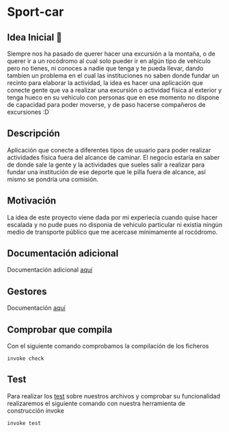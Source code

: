 # Sport-car

## Idea Inicial 🚀
Siempre nos ha pasado de querer hacer una excursión a la montaña, o de querer ir a un rocódromo al cual solo pueder ir en algún tipo de vehículo pero no tienes, ni conoces a nadie que tenga y te pueda llevar, dando tambíen un problema en el cual las instituciones no saben donde fundar un recinto para elaborar la actividad, la idea es hacer una aplicación que conecte gente que va a realizar una excursión o actividad física al exterior y tenga hueco en su vehiculo con personas que en ese momento no dispone de capacidad para poder moverse, y de paso hacerse compañeros de excursiones :D

## Descripción 
Aplicación que conecte a diferentes tipos de usuario para poder realizar actividades física fuera del alcance de caminar. El negocio estaría en saber de donde sale la gente y la actividades que sueles salir a realizar para fundar una institución de ese deporte que le pilla fuera de alcance, así mismo se pondría una comisión.

## Motivación
La idea de este proyecto viene dada por mi experiecia cuando quise hacer escalada y no pude pues no disponia de vehiculo particular ni existia ningún medio de transporte público que me acercase mínimamente al rocódromo.

## Documentación adicional
Documentación adicional [aquí](docs/objetivo1.md)

## Gestores
Documentación [aquí](https://github.com/argelion14/Sport-car/blob/Objetivo4/docs/gestores.md)

## Comprobar que compila
Con el siguiente comando comprobamos la compilación de los ficheros
~~~
invoke check
~~~

## Test
Para realizar los [test](https://github.com/argelion14/Sport-car/blob/Objetivo4/docs/test.md) sobre nuestros archivos y comprobar su funcionalidad realizaremos el siguiente comando con nuestra herramienta de construcción invoke
~~~
invoke test
~~~